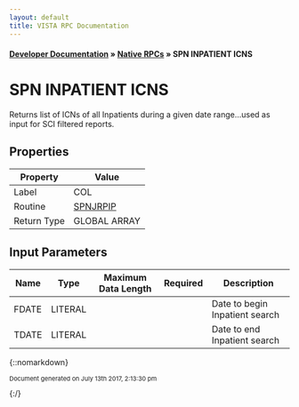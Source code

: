 ```yaml
---
layout: default
title: VISTA RPC Documentation
---
```


#### [Developer Documentation](../index) &#187; [Native RPCs](TableOfContents) &#187; SPN INPATIENT ICNS<br/>
# SPN INPATIENT ICNS

Returns list of ICNs of all Inpatients during a given date range...used as input for SCI filtered reports.

## Properties

Property | Value
--- | ---
Label | COL
Routine | [SPNJRPIP](http://code.osehra.org/dox/Routine_SPNJRPIP_source.html)
Return Type | GLOBAL ARRAY


## Input Parameters

Name | Type | Maximum Data Length | Required | Description
--- | --- | --- | --- | ---
FDATE | LITERAL |  |  | Date to begin Inpatient search
TDATE | LITERAL |  |  | Date to end Inpatient search



{::nomarkdown} <br/><p style="font-size: 11px">Document generated on July 13th 2017, 2:13:30 pm</p>{:/}